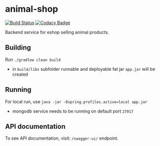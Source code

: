 # animal-shop

[![Build Status](https://travis-ci.com/mlehotsky13/animal-shop.svg?branch=master)](https://travis-ci.com/mlehotsky13/animal-shop) [![Codacy Badge](https://app.codacy.com/project/badge/Grade/bf8fcbac083048de8d89bd26f2d8fd95)](https://www.codacy.com/gh/mlehotsky13/animal-shop/dashboard?utm_source=github.com&amp;utm_medium=referral&amp;utm_content=mlehotsky13/animal-shop&amp;utm_campaign=Badge_Grade)

Backend service for eshop selling animal products.

## Building
Run `./gradlew clean build`
  - in `build/libs` subfolder runnable and deployable fat jar `app.jar` will be created

## Running
For local run, use `java -jar -Dspring.profiles.active=local app.jar`
  - mongodb service needs to be running on default port `27017`

## API documentation
To see API documentation, visit: `/swagger-ui/` endpoint.
